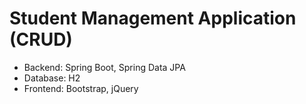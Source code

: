 # Student Management Application (CRUD) 

- Backend: Spring Boot, Spring Data JPA
- Database: H2
- Frontend: Bootstrap, jQuery
